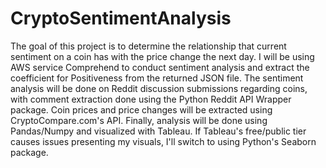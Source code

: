 # CryptoSentimentAnalysis
The goal of this project is to determine the relationship that current sentiment on a coin has with the price change the next day. I will be using AWS service Comprehend to conduct sentiment analysis and extract the coefficient for Positiveness from the returned JSON file. The sentiment analysis will be done on Reddit discussion submissions regarding coins, with comment extraction done using the Python Reddit API Wrapper package. Coin prices and price changes will be extracted using CryptoCompare.com's API. Finally, analysis will be done using Pandas/Numpy and visualized with Tableau. If Tableau's free/public tier causes issues presenting my visuals, I'll switch to using Python's Seaborn package.
